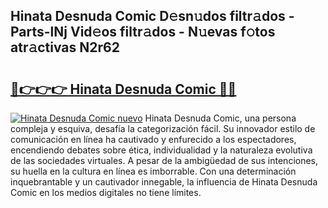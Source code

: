 ## Hinata Desnuda Comic D𝚎sn𝚞dos filtr𝚊dos - Parts-lNj Vid𝚎os filtr𝚊dos - N𝚞evas f𝚘tos atr𝚊ctivas N2r62

# <h2><a href="http://mbavubn.tromn.icu/?c=Hinata+Desnuda+Comic">🔗👉👉👉 Hinata Desnuda Comic 🔗🔗</a></h2>

[![Hinata Desnuda Comic nuevo](https://i.imgur.com/pEAQMta.gif)](http://mbavubn.tromn.icu/?c=Hinata+Desnuda+Comic)
Hinata Desnuda Comic, una persona compleja y esquiva, desafía la categorización fácil. Su innovador estilo de comunicación en línea ha cautivado y enfurecido a los espectadores, encendiendo debates sobre ética, individualidad y la naturaleza evolutiva de las sociedades virtuales. A pesar de la ambigüedad de sus intenciones, su huella en la cultura en línea es imborrable. Con una determinación inquebrantable y un cautivador innegable, la influencia de Hinata Desnuda Comic en los medios digitales no tiene límites.
